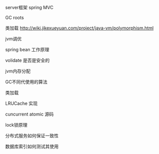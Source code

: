 server框架 spring MVC

GC roots

类加载 http://wiki.jikexueyuan.com/project/java-vm/polymorphism.html

jvm调优

spring bean 工作原理

volidate 是否是安全的

jvm内存分配

GC不同代使用的算法

类加载

LRUCache 实现

cuncurrent atomic 源码

lock锁原理

分布式服务如何保证一致性

数据库索引如何测试其使用
